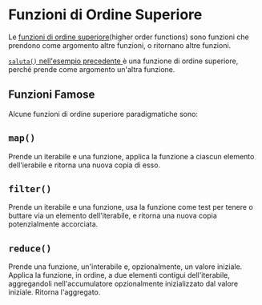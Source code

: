 # Funzioni di Ordine Superiore


Le [funzioni di ordine superiore](https://it.wikipedia.org/wiki/Funzione_di_ordine_superiore)(higher order functions) sono funzioni che prendono come argomento altre funzioni, o ritornano altre funzioni.

[`saluta()` nell'esempio precedente ](./README.md) è una funzione di ordine superiore, perché prende come argomento un'altra funzione.


## Funzioni Famose

Alcune funzioni di ordine superiore paradigmatiche sono:

## `map()`

Prende un iterabile e una funzione, applica la funzione a ciascun elemento dell'ierabile e ritorna una nuova copia di esso.


## `filter()`

Prende un iterabile e una funzione, usa la funzione come test per tenere o buttare via un elemento dell'iterabile, e ritorna una nuova copia potenzialmente accorciata.

## `reduce()`

Prende una funzione, un'interabile e, opzionalmente, un valore iniziale. Applica la funzione, in ordine, a due elementi contigui dell'iterabile, aggregandoli nell'accumulatore opzionalmente inizializzato dal valore iniziale. Ritorna l'aggregato.
